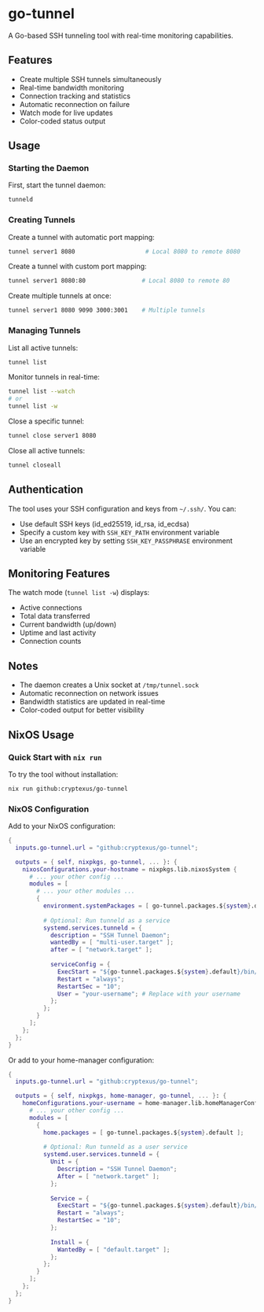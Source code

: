 # go-tunnel

A Go-based SSH tunneling tool with real-time monitoring capabilities.

## Features

- Create multiple SSH tunnels simultaneously
- Real-time bandwidth monitoring
- Connection tracking and statistics
- Automatic reconnection on failure
- Watch mode for live updates
- Color-coded status output

## Usage

### Starting the Daemon

First, start the tunnel daemon:

```bash
tunneld
```

### Creating Tunnels

Create a tunnel with automatic port mapping:
```bash
tunnel server1 8080                    # Local 8080 to remote 8080
```

Create a tunnel with custom port mapping:
```bash
tunnel server1 8080:80                # Local 8080 to remote 80
```

Create multiple tunnels at once:
```bash
tunnel server1 8080 9090 3000:3001    # Multiple tunnels
```

### Managing Tunnels

List all active tunnels:
```bash
tunnel list
```

Monitor tunnels in real-time:
```bash
tunnel list --watch
# or
tunnel list -w
```

Close a specific tunnel:
```bash
tunnel close server1 8080
```

Close all active tunnels:
```bash
tunnel closeall
```

## Authentication

The tool uses your SSH configuration and keys from `~/.ssh/`. You can:

- Use default SSH keys (id_ed25519, id_rsa, id_ecdsa)
- Specify a custom key with `SSH_KEY_PATH` environment variable
- Use an encrypted key by setting `SSH_KEY_PASSPHRASE` environment variable

## Monitoring Features

The watch mode (`tunnel list -w`) displays:
- Active connections
- Total data transferred
- Current bandwidth (up/down)
- Uptime and last activity
- Connection counts

## Notes

- The daemon creates a Unix socket at `/tmp/tunnel.sock`
- Automatic reconnection on network issues
- Bandwidth statistics are updated in real-time
- Color-coded output for better visibility

## NixOS Usage

### Quick Start with `nix run`

To try the tool without installation:

```bash
nix run github:cryptexus/go-tunnel
```

### NixOS Configuration

Add to your NixOS configuration:

```nix
{
  inputs.go-tunnel.url = "github:cryptexus/go-tunnel";

  outputs = { self, nixpkgs, go-tunnel, ... }: {
    nixosConfigurations.your-hostname = nixpkgs.lib.nixosSystem {
      # ... your other config ...
      modules = [
        # ... your other modules ...
        {
          environment.systemPackages = [ go-tunnel.packages.${system}.default ];
          
          # Optional: Run tunneld as a service
          systemd.services.tunneld = {
            description = "SSH Tunnel Daemon";
            wantedBy = [ "multi-user.target" ];
            after = [ "network.target" ];
            
            serviceConfig = {
              ExecStart = "${go-tunnel.packages.${system}.default}/bin/tunneld";
              Restart = "always";
              RestartSec = "10";
              User = "your-username"; # Replace with your username
            };
          };
        }
      ];
    };
  };
}
```

Or add to your home-manager configuration:

```nix
{
  inputs.go-tunnel.url = "github:cryptexus/go-tunnel";

  outputs = { self, nixpkgs, home-manager, go-tunnel, ... }: {
    homeConfigurations.your-username = home-manager.lib.homeManagerConfiguration {
      # ... your other config ...
      modules = [
        {
          home.packages = [ go-tunnel.packages.${system}.default ];
          
          # Optional: Run tunneld as a user service
          systemd.user.services.tunneld = {
            Unit = {
              Description = "SSH Tunnel Daemon";
              After = [ "network.target" ];
            };
            
            Service = {
              ExecStart = "${go-tunnel.packages.${system}.default}/bin/tunneld";
              Restart = "always";
              RestartSec = "10";
            };
            
            Install = {
              WantedBy = [ "default.target" ];
            };
          };
        }
      ];
    };
  };
}

